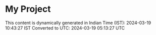 # My Project

This content is dynamically generated in Indian Time (IST): 2024-03-19 10:43:27 IST
Converted to UTC: 2024-03-19 05:13:27 UTC
